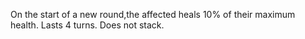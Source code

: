 On the start of a new round,the affected heals 10% of their maximum health.
Lasts 4 turns. Does not stack.